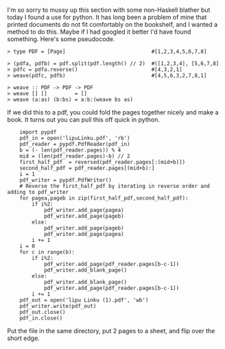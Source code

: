 I'm so sorry to mussy up this section with some non-Haskell blather but today I found a use for python.
It has long been a problem of mine that printed documents do not fit comfortably on the bookshelf, and 
I wanted a method to do this. Maybe if I had googled it better I'd have found something. Here's some 
pseudocode.

    > type PDF = [Page]                            #[1,2,3,4,5,6,7,8]

    > (pdfa, pdfb) = pdf.split(pdf.length() // 2)  #([1,2,3,4], [5,6,7,8]
    > pdfc = pdfa.reverse()                        #[4,3,2,1]
    > weave(pdfc, pdfb)                            #[4,5,6,3,2,7,8,1]

    > weave :: PDF -> PDF -> PDF
    > weave [] []         = []
    > weave (a:as) (b:bs) = a:b:(weave bs as)

If we did this to a pdf, you could fold the pages together nicely and make a book. It turns out you can 
pull this off quick in python. 

        import pypdf
        pdf_in = open('lipuLinku.pdf', 'rb')
        pdf_reader = pypdf.PdfReader(pdf_in)
        b = (- len(pdf_reader.pages)) % 4
        mid = (len(pdf_reader.pages)-b) // 2
        first_half_pdf  = reversed(pdf_reader.pages[:(mid+b)]) 
        second_half_pdf = pdf_reader.pages[(mid+b):]
        i = 1
        pdf_writer = pypdf.PdfWriter()
        # Reverse the first_half_pdf by iterating in reverse order and adding to pdf_writer
        for pagea,pageb in zip(first_half_pdf,second_half_pdf):
            if i%2:
                pdf_writer.add_page(pagea)
                pdf_writer.add_page(pageb)
            else: 
                pdf_writer.add_page(pageb)
                pdf_writer.add_page(pagea)
            i += 1
        i = 0
        for c in range(b):
            if i%2:
                pdf_writer.add_page(pdf_reader.pages[b-c-1])
                pdf_writer.add_blank_page()
            else:
                pdf_writer.add_blank_page()
                pdf_writer.add_page(pdf_reader.pages[b-c-1])
            i += 1
        pdf_out = open('lipu Linku (1).pdf', 'wb')
        pdf_writer.write(pdf_out)
        pdf_out.close()
        pdf_in.close()
        
Put the file in the same directory, put 2 pages to a sheet, and flip over the short edge.
